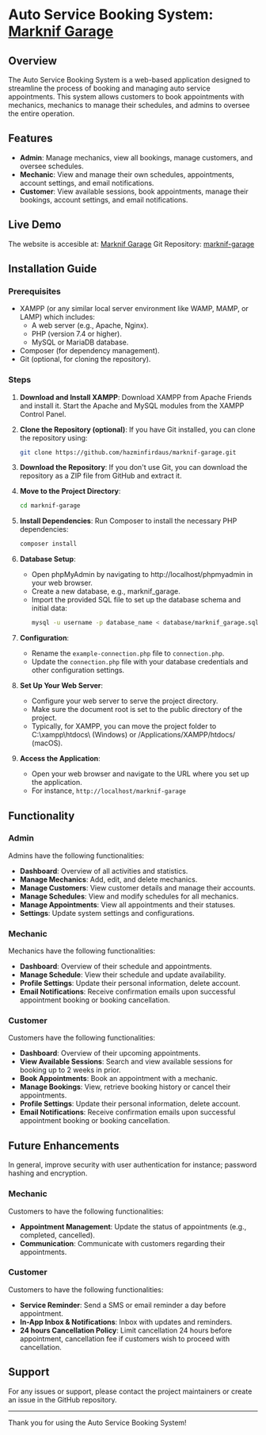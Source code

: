 # Auto Service Booking System: [Marknif Garage](https://marknif.com/)

## Overview

The Auto Service Booking System is a web-based application designed to streamline the process of booking and managing auto service appointments. This system allows customers to book appointments with mechanics, mechanics to manage their schedules, and admins to oversee the entire operation.

## Features

- **Admin**: Manage mechanics, view all bookings, manage customers, and oversee schedules.
- **Mechanic**: View and manage their own schedules, appointments, account settings, and email notifications.
- **Customer**: View available sessions, book appointments, manage their bookings, account settings, and email notifications.

## Live Demo
The website is accesible at: [Marknif Garage](https://marknif.com/)
Git Repository: [marknif-garage](https://github.com/hazminfirdaus/marknif-garage)

## Installation Guide

### Prerequisites

- XAMPP (or any similar local server environment like WAMP, MAMP, or LAMP) which includes:
   - A web server (e.g., Apache, Nginx).
   - PHP (version 7.4 or higher).
   - MySQL or MariaDB database.
- Composer (for dependency management).
- Git (optional, for cloning the repository).

### Steps

1. **Download and Install XAMPP**:
   Download XAMPP from Apache Friends and install it.
   Start the Apache and MySQL modules from the XAMPP Control Panel.

2. **Clone the Repository (optional)**:
   If you have Git installed, you can clone the repository using:
   ```sh
   git clone https://github.com/hazminfirdaus/marknif-garage.git
   ```

3. **Download the Repository**:
   If you don't use Git, you can download the repository as a ZIP file from GitHub and extract it.

4. **Move to the Project Directory**:
   ```sh
   cd marknif-garage
   ```

5. **Install Dependencies**:
   Run Composer to install the necessary PHP dependencies:
   ```sh
   composer install
   ```

6. **Database Setup**:
   - Open phpMyAdmin by navigating to http://localhost/phpmyadmin in your web browser.
   - Create a new database, e.g., marknif_garage.
   - Import the provided SQL file to set up the database schema and initial data:
     ```sh
     mysql -u username -p database_name < database/marknif_garage.sql
     ```
   
7. **Configuration**:
   - Rename the `example-connection.php` file to `connection.php`.
   - Update the `connection.php` file with your database credentials and other configuration settings.

8. **Set Up Your Web Server**:
   - Configure your web server to serve the project directory.
   - Make sure the document root is set to the public directory of the project.
   - Typically, for XAMPP, you can move the project folder to C:\xampp\htdocs\ (Windows) or /Applications/XAMPP/htdocs/ (macOS).

9. **Access the Application**:
   - Open your web browser and navigate to the URL where you set up the application.
   - For instance, `http://localhost/marknif-garage`

## Functionality

### Admin

Admins have the following functionalities:

- **Dashboard**: Overview of all activities and statistics.
- **Manage Mechanics**: Add, edit, and delete mechanics.
- **Manage Customers**: View customer details and manage their accounts.
- **Manage Schedules**: View and modify schedules for all mechanics.
- **Manage Appointments**: View all appointments and their statuses.
- **Settings**: Update system settings and configurations.

### Mechanic

Mechanics have the following functionalities:

- **Dashboard**: Overview of their schedule and appointments.
- **Manage Schedule**: View their schedule and update availability.
- **Profile Settings**: Update their personal information, delete account.
- **Email Notifications**: Receive confirmation emails upon successful appointment booking or booking cancellation.

### Customer

Customers have the following functionalities:

- **Dashboard**: Overview of their upcoming appointments.
- **View Available Sessions**: Search and view available sessions for booking up to 2 weeks in prior.
- **Book Appointments**: Book an appointment with a mechanic.
- **Manage Bookings**: View, retrieve booking history or cancel their appointments.
- **Profile Settings**: Update their personal information, delete account.
- **Email Notifications**: Receive confirmation emails upon successful appointment booking or booking cancellation.

## Future Enhancements

In general, improve security with user authentication for instance; password hashing and encryption.

### Mechanic

Customers to have the following functionalities:

- **Appointment Management**: Update the status of appointments (e.g., completed, cancelled).
- **Communication**: Communicate with customers regarding their appointments.

### Customer

Customers to have the following functionalities:

- **Service Reminder**: Send a SMS or email reminder a day before appointment.
- **In-App Inbox & Notifications**: Inbox with updates and reminders.
- **24 hours Cancellation Policy**: Limit cancellation 24 hours before appointment, cancellation fee if customers wish to proceed with cancellation.

## Support

For any issues or support, please contact the project maintainers or create an issue in the GitHub repository.

---

Thank you for using the Auto Service Booking System!
